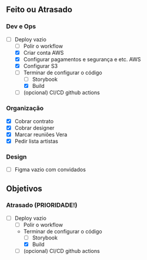 ## Feito ou Atrasado

### Dev e Ops
- [ ] Deploy vazio
	- [ ] Polir o workflow
	- [x] Criar conta AWS
	- [x] Configurar pagamentos e segurança e etc. AWS
	- [x] Configurar S3
	- [ ] Terminar de configurar o código
		- [ ] Storybook
		- [x] Build
	- [ ] (opcional) CI/CD github actions

### Organização
- [x] Cobrar contrato
- [x] Cobrar designer
- [x] Marcar reuniões Vera
- [x] Pedir lista artistas

### Design
- [ ] Figma vazio com convidados


## Objetivos

### Atrasado (PRIORIDADE!)
- [ ] Deploy vazio
	- [ ] Polir o workflow
	- Terminar de configurar o código
		- [ ] Storybook
		- [x] Build
	- [ ] (opcional) CI/CD github actions